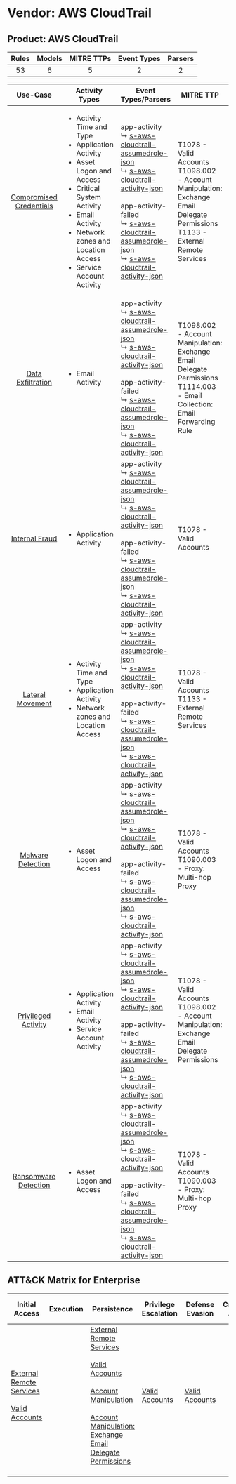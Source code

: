 Vendor: AWS CloudTrail
======================
Product: AWS CloudTrail
-----------------------
| Rules | Models | MITRE TTPs | Event Types | Parsers |
|:-----:|:------:|:----------:|:-----------:|:-------:|
|  53   |   6    |     5      |      2      |    2    |

|                                 Use-Case                                  | Activity Types                                                                                                                                                                                                                           | Event Types/Parsers                                                                                                                                                                                                                                                                                                                                                                                                                                                   | MITRE TTP                                                                                                                               | Content                                              |
|:-------------------------------------------------------------------------:| ---------------------------------------------------------------------------------------------------------------------------------------------------------------------------------------------------------------------------------------- | --------------------------------------------------------------------------------------------------------------------------------------------------------------------------------------------------------------------------------------------------------------------------------------------------------------------------------------------------------------------------------------------------------------------------------------------------------------------- | --------------------------------------------------------------------------------------------------------------------------------------- | ---------------------------------------------------- |
| [Compromised Credentials](../UseCases/usecase_compromised_credentials.md) | <ul><li>Activity Time  and Type</li><li>Application Activity</li><li>Asset Logon and Access</li><li>Critical System Activity</li><li>Email Activity</li><li>Network zones and Location Access</li><li>Service Account Activity</li></ul> |  app-activity<br> ↳ [s-aws-cloudtrail-assumedrole-json](../Parsers/parserContent_s-aws-cloudtrail-assumedrole-json.md)<br> ↳ [s-aws-cloudtrail-activity-json](../Parsers/parserContent_s-aws-cloudtrail-activity-json.md)<br><br> app-activity-failed<br> ↳ [s-aws-cloudtrail-assumedrole-json](../Parsers/parserContent_s-aws-cloudtrail-assumedrole-json.md)<br> ↳ [s-aws-cloudtrail-activity-json](../Parsers/parserContent_s-aws-cloudtrail-activity-json.md)<br> | T1078 - Valid Accounts<br>T1098.002 - Account Manipulation: Exchange Email Delegate Permissions<br>T1133 - External Remote Services<br> | <ul><li>39 Rules</li></ul><ul><li>5 Models</li></ul> |
|       [Data Exfiltration](../UseCases/usecase_data_exfiltration.md)       | <ul><li>Email Activity</li></ul>                                                                                                                                                                                                         |  app-activity<br> ↳ [s-aws-cloudtrail-assumedrole-json](../Parsers/parserContent_s-aws-cloudtrail-assumedrole-json.md)<br> ↳ [s-aws-cloudtrail-activity-json](../Parsers/parserContent_s-aws-cloudtrail-activity-json.md)<br><br> app-activity-failed<br> ↳ [s-aws-cloudtrail-assumedrole-json](../Parsers/parserContent_s-aws-cloudtrail-assumedrole-json.md)<br> ↳ [s-aws-cloudtrail-activity-json](../Parsers/parserContent_s-aws-cloudtrail-activity-json.md)<br> | T1098.002 - Account Manipulation: Exchange Email Delegate Permissions<br>T1114.003 - Email Collection: Email Forwarding Rule<br>        | <ul><li>3 Rules</li></ul>                            |
|          [Internal Fraud](../UseCases/usecase_internal_fraud.md)          | <ul><li>Application Activity</li></ul>                                                                                                                                                                                                   |  app-activity<br> ↳ [s-aws-cloudtrail-assumedrole-json](../Parsers/parserContent_s-aws-cloudtrail-assumedrole-json.md)<br> ↳ [s-aws-cloudtrail-activity-json](../Parsers/parserContent_s-aws-cloudtrail-activity-json.md)<br><br> app-activity-failed<br> ↳ [s-aws-cloudtrail-assumedrole-json](../Parsers/parserContent_s-aws-cloudtrail-assumedrole-json.md)<br> ↳ [s-aws-cloudtrail-activity-json](../Parsers/parserContent_s-aws-cloudtrail-activity-json.md)<br> | T1078 - Valid Accounts<br>                                                                                                              | <ul><li>13 Rules</li></ul><ul><li>1 Models</li></ul> |
|        [Lateral Movement](../UseCases/usecase_lateral_movement.md)        | <ul><li>Activity Time  and Type</li><li>Application Activity</li><li>Network zones and Location Access</li></ul>                                                                                                                         |  app-activity<br> ↳ [s-aws-cloudtrail-assumedrole-json](../Parsers/parserContent_s-aws-cloudtrail-assumedrole-json.md)<br> ↳ [s-aws-cloudtrail-activity-json](../Parsers/parserContent_s-aws-cloudtrail-activity-json.md)<br><br> app-activity-failed<br> ↳ [s-aws-cloudtrail-assumedrole-json](../Parsers/parserContent_s-aws-cloudtrail-assumedrole-json.md)<br> ↳ [s-aws-cloudtrail-activity-json](../Parsers/parserContent_s-aws-cloudtrail-activity-json.md)<br> | T1078 - Valid Accounts<br>T1133 - External Remote Services<br>                                                                          | <ul><li>6 Rules</li></ul><ul><li>1 Models</li></ul>  |
|       [Malware Detection](../UseCases/usecase_malware_detection.md)       | <ul><li>Asset Logon and Access</li></ul>                                                                                                                                                                                                 |  app-activity<br> ↳ [s-aws-cloudtrail-assumedrole-json](../Parsers/parserContent_s-aws-cloudtrail-assumedrole-json.md)<br> ↳ [s-aws-cloudtrail-activity-json](../Parsers/parserContent_s-aws-cloudtrail-activity-json.md)<br><br> app-activity-failed<br> ↳ [s-aws-cloudtrail-assumedrole-json](../Parsers/parserContent_s-aws-cloudtrail-assumedrole-json.md)<br> ↳ [s-aws-cloudtrail-activity-json](../Parsers/parserContent_s-aws-cloudtrail-activity-json.md)<br> | T1078 - Valid Accounts<br>T1090.003 - Proxy: Multi-hop Proxy<br>                                                                        | <ul><li>6 Rules</li></ul>                            |
|     [Privileged Activity](../UseCases/usecase_privileged_activity.md)     | <ul><li>Application Activity</li><li>Email Activity</li><li>Service Account Activity</li></ul>                                                                                                                                           |  app-activity<br> ↳ [s-aws-cloudtrail-assumedrole-json](../Parsers/parserContent_s-aws-cloudtrail-assumedrole-json.md)<br> ↳ [s-aws-cloudtrail-activity-json](../Parsers/parserContent_s-aws-cloudtrail-activity-json.md)<br><br> app-activity-failed<br> ↳ [s-aws-cloudtrail-assumedrole-json](../Parsers/parserContent_s-aws-cloudtrail-assumedrole-json.md)<br> ↳ [s-aws-cloudtrail-activity-json](../Parsers/parserContent_s-aws-cloudtrail-activity-json.md)<br> | T1078 - Valid Accounts<br>T1098.002 - Account Manipulation: Exchange Email Delegate Permissions<br>                                     | <ul><li>5 Rules</li></ul><ul><li>1 Models</li></ul>  |
|    [Ransomware Detection](../UseCases/usecase_ransomware_detection.md)    | <ul><li>Asset Logon and Access</li></ul>                                                                                                                                                                                                 |  app-activity<br> ↳ [s-aws-cloudtrail-assumedrole-json](../Parsers/parserContent_s-aws-cloudtrail-assumedrole-json.md)<br> ↳ [s-aws-cloudtrail-activity-json](../Parsers/parserContent_s-aws-cloudtrail-activity-json.md)<br><br> app-activity-failed<br> ↳ [s-aws-cloudtrail-assumedrole-json](../Parsers/parserContent_s-aws-cloudtrail-assumedrole-json.md)<br> ↳ [s-aws-cloudtrail-activity-json](../Parsers/parserContent_s-aws-cloudtrail-activity-json.md)<br> | T1078 - Valid Accounts<br>T1090.003 - Proxy: Multi-hop Proxy<br>                                                                        | <ul><li>6 Rules</li></ul>                            |

ATT&CK Matrix for Enterprise
----------------------------
| Initial Access                                                                                                                                   | Execution | Persistence                                                                                                                                                                                                                                                                                                                                 | Privilege Escalation                                                | Defense Evasion                                                     | Credential Access | Discovery | Lateral Movement | Collection                                                                                                                                                            | Command and Control                                                                                                                       | Exfiltration | Impact |
| ------------------------------------------------------------------------------------------------------------------------------------------------ | --------- | ------------------------------------------------------------------------------------------------------------------------------------------------------------------------------------------------------------------------------------------------------------------------------------------------------------------------------------------- | ------------------------------------------------------------------- | ------------------------------------------------------------------- | ----------------- | --------- | ---------------- | --------------------------------------------------------------------------------------------------------------------------------------------------------------------- | ----------------------------------------------------------------------------------------------------------------------------------------- | ------------ | ------ |
| [External Remote Services](https://attack.mitre.org/techniques/T1133)<br><br>[Valid Accounts](https://attack.mitre.org/techniques/T1078)<br><br> |           | [External Remote Services](https://attack.mitre.org/techniques/T1133)<br><br>[Valid Accounts](https://attack.mitre.org/techniques/T1078)<br><br>[Account Manipulation](https://attack.mitre.org/techniques/T1098)<br><br>[Account Manipulation: Exchange Email Delegate Permissions](https://attack.mitre.org/techniques/T1098/002)<br><br> | [Valid Accounts](https://attack.mitre.org/techniques/T1078)<br><br> | [Valid Accounts](https://attack.mitre.org/techniques/T1078)<br><br> |                   |           |                  | [Email Collection](https://attack.mitre.org/techniques/T1114)<br><br>[Email Collection: Email Forwarding Rule](https://attack.mitre.org/techniques/T1114/003)<br><br> | [Proxy: Multi-hop Proxy](https://attack.mitre.org/techniques/T1090/003)<br><br>[Proxy](https://attack.mitre.org/techniques/T1090)<br><br> |              |        |